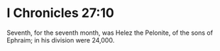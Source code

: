 # I Chronicles 27:10

Seventh, for the seventh month, was Helez the Pelonite, of the sons of Ephraim; in his division were 24,000.
